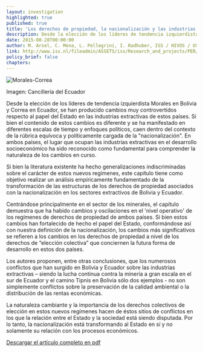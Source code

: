 ```yaml
---
layout: investigation
highlighted: true
published: true
title: 'Los derechos de propiedad, la nacionalización y las industrias extractivas en Bolivia y Ecuador (Resumen)'
description: Desde la elección de los líderes de tendencia izquierdista Morales en Bolivia y Correa en Ecuador, se han producido cambios muy controvertidos respecto al papel del Estado en las industrias extractivas de estos países.
date: 2015-08-28T00:00:00
author: M. Arsel, C. Mena, L. Pellegrini, I. Radhuber, ISS / HIVOS / USFQ
link: http://www.iss.nl/fileadmin/ASSETS/iss/Research_and_projects/PER/Arsel_mena_pellegrini_radhuber_2013.pdf
policy_brief: false
chapters:
---
```

<div class="pull-right">
  <div class="img-content">
  <img alt="Morales-Correa" class="img-responsive" src="http://i.imgur.com/ha1wLcc.png">
  <p>Imagen: Cancillería del Ecuador</p>
  </div>
</div>
Desde la elección de los líderes de tendencia izquierdista Morales en Bolivia y Correa en Ecuador, se han producido cambios muy controvertidos respecto al papel del Estado en las industrias extractivas de estos países. Si bien el contenido de estos cambios es diferente y se ha manifestado en diferentes escalas de tiempo y enfoques políticos, caen dentro del contexto de la rúbrica equívoca y políticamente cargada de la "nacionalización". En ambos países, el lugar que ocupan las industrias extractivas en el desarrollo socioeconómico ha sido reconocido como fundamental para comprender la naturaleza de los cambios en curso.

Si bien la literatura existente ha hecho generalizaciones indiscriminadas sobre el carácter de estos nuevos regímenes, este capítulo tiene como objetivo realizar un análisis empíricamente fundamentado de la transformación de las estructuras de los derechos de propiedad asociados con la nacionalización en los sectores extractivos de Bolivia y Ecuador.

Centrándose principalmente en el sector de los minerales, el capítulo demuestra que ha habido cambios y oscilaciones en el 'nivel operativo' de los regímenes de derechos de propiedad de ambos países. Si bien estos cambios han fortalecido de hecho el papel del Estado, conformándose así con nuestra definición de la nacionalización, los cambios más significativos se refieren a los cambios en los derechos de propiedad a nivel de los derechos de “elección colectiva” que conciernen la futura forma de desarrollo en estos dos países.

Los autores proponen, entre otras conclusiones, que los numerosos conflictos que han surgido en Bolivia y Ecuador sobre las industrias extractivas – siendo la lucha continua contra la minería a gran escala en el sur de Ecuador y el camino Tipnis en Bolivia sólo dos ejemplos - no son simplemente conflictos sobre la preservación de la calidad ambiental o la distribución de las rentas económicas.

La naturaleza cambiante y la importancia de los derechos colectivos de elección en estos nuevos regímenes hacen de éstos sitios de conflictos en los que la relación entre el Estado y la sociedad está siendo disputada. Por lo tanto, la nacionalización está transformando al Estado en sí y no solamente su relación con los procesos económicos.


[Descargar el artículo completo en pdf]( http://www.iss.nl/fileadmin/ASSETS/iss/Research_and_projects/PER/Arsel_mena_pellegrini_radhuber_2013.pdf)
